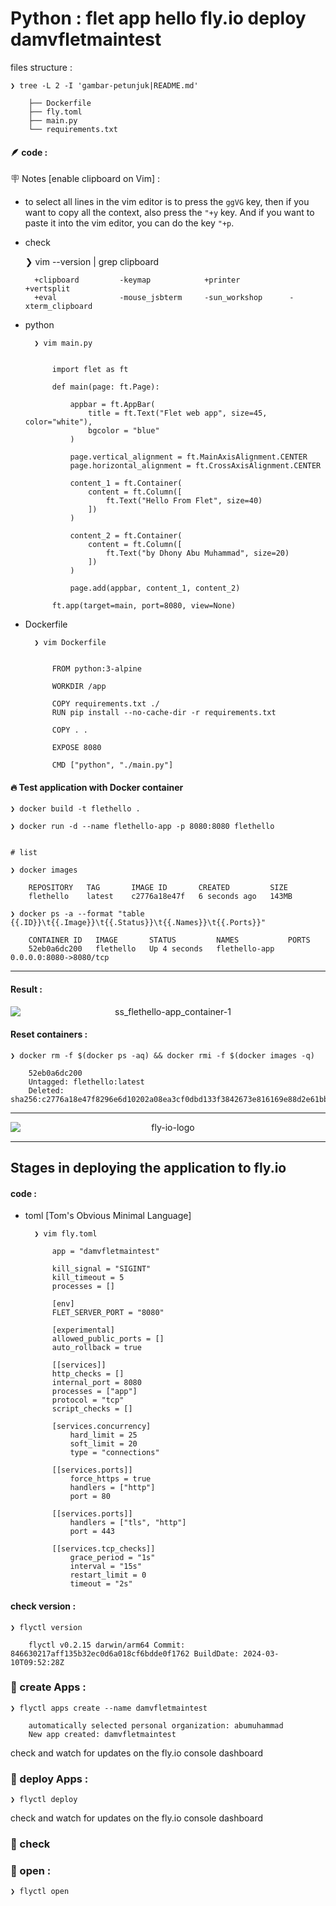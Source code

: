 # Python : flet app hello fly.io deploy damvfletmaintest


files structure :

    ❯ tree -L 2 -I 'gambar-petunjuk|README.md'

        ├── Dockerfile
        ├── fly.toml
        ├── main.py
        └── requirements.txt


#### &#x1FAB6; code :

&#x1FAA7; Notes [enable clipboard on Vim] : 

- to select all lines in the vim editor is to press the `ggVG` key, then if you want to copy all the context, also press the `"+y` key. And if you want to paste it into the vim editor, you can do the key `"+p`.

- check 

    ❯ vim --version | grep clipboard

        +clipboard         -keymap            +printer           +vertsplit
        +eval              -mouse_jsbterm     -sun_workshop      -xterm_clipboard

- python

        ❯ vim main.py


            import flet as ft

            def main(page: ft.Page):

                appbar = ft.AppBar(
                    title = ft.Text("Flet web app", size=45, color="white"),
                    bgcolor = "blue"
                )

                page.vertical_alignment = ft.MainAxisAlignment.CENTER
                page.horizontal_alignment = ft.CrossAxisAlignment.CENTER

                content_1 = ft.Container(
                    content = ft.Column([
                        ft.Text("Hello From Flet", size=40)
                    ])
                )

                content_2 = ft.Container(
                    content = ft.Column([
                        ft.Text("by Dhony Abu Muhammad", size=20)
                    ])
                )

                page.add(appbar, content_1, content_2)

            ft.app(target=main, port=8080, view=None)




- Dockerfile 

        ❯ vim Dockerfile


            FROM python:3-alpine

            WORKDIR /app

            COPY requirements.txt ./
            RUN pip install --no-cache-dir -r requirements.txt

            COPY . .

            EXPOSE 8080

            CMD ["python", "./main.py"]



#### &#x1F525; Test application with Docker container

    ❯ docker build -t flethello .

    ❯ docker run -d --name flethello-app -p 8080:8080 flethello


    # list

    ❯ docker images

        REPOSITORY   TAG       IMAGE ID       CREATED         SIZE
        flethello    latest    c2776a18e47f   6 seconds ago   143MB

    ❯ docker ps -a --format "table {{.ID}}\t{{.Image}}\t{{.Status}}\t{{.Names}}\t{{.Ports}}"

        CONTAINER ID   IMAGE       STATUS         NAMES           PORTS
        52eb0a6dc200   flethello   Up 4 seconds   flethello-app   0.0.0.0:8080->8080/tcp
---

#### Result :

<p align="center">
    <img src="./gambar-petunjuk/ss_flethello-app_container-1.png" alt="ss_flethello-app_container-1" style="display: block; margin: 0 auto;">
</p>


#### Reset containers :

    ❯ docker rm -f $(docker ps -aq) && docker rmi -f $(docker images -q)

        52eb0a6dc200
        Untagged: flethello:latest
        Deleted: sha256:c2776a18e47f8296e6d10202a08ea3cf0dbd133f3842673e816169e88d2e61bb

---


<p align="center">
    <img src="./gambar-petunjuk/fly-io-logo.svg" alt="fly-io-logo" style="display: block; margin: 0 auto;">
</p>

---

## Stages in deploying the application to fly.io

#### code :

- toml [Tom's Obvious Minimal Language]


        ❯ vim fly.toml

            app = "damvfletmaintest"

            kill_signal = "SIGINT"
            kill_timeout = 5
            processes = []

            [env]
            FLET_SERVER_PORT = "8080"

            [experimental]
            allowed_public_ports = []
            auto_rollback = true

            [[services]]
            http_checks = []
            internal_port = 8080
            processes = ["app"]
            protocol = "tcp"
            script_checks = []

            [services.concurrency]
                hard_limit = 25
                soft_limit = 20
                type = "connections"

            [[services.ports]]
                force_https = true
                handlers = ["http"]
                port = 80

            [[services.ports]]
                handlers = ["tls", "http"]
                port = 443

            [[services.tcp_checks]]
                grace_period = "1s"
                interval = "15s"
                restart_limit = 0
                timeout = "2s"

#### check version :

    ❯ flyctl version

        flyctl v0.2.15 darwin/arm64 Commit: 846630217aff135b32ec0d6a018cf6bdde0f1762 BuildDate: 2024-03-10T09:52:28Z

### &#x1F530; create Apps :

    ❯ flyctl apps create --name damvfletmaintest

        automatically selected personal organization: abumuhammad
        New app created: damvfletmaintest


check and watch for updates on the fly.io console dashboard


### &#x1F530; deploy Apps :

    ❯ flyctl deploy

check and watch for updates on the fly.io console dashboard


### &#x1F530; check


### &#x1F530; open :

    ❯ flyctl open